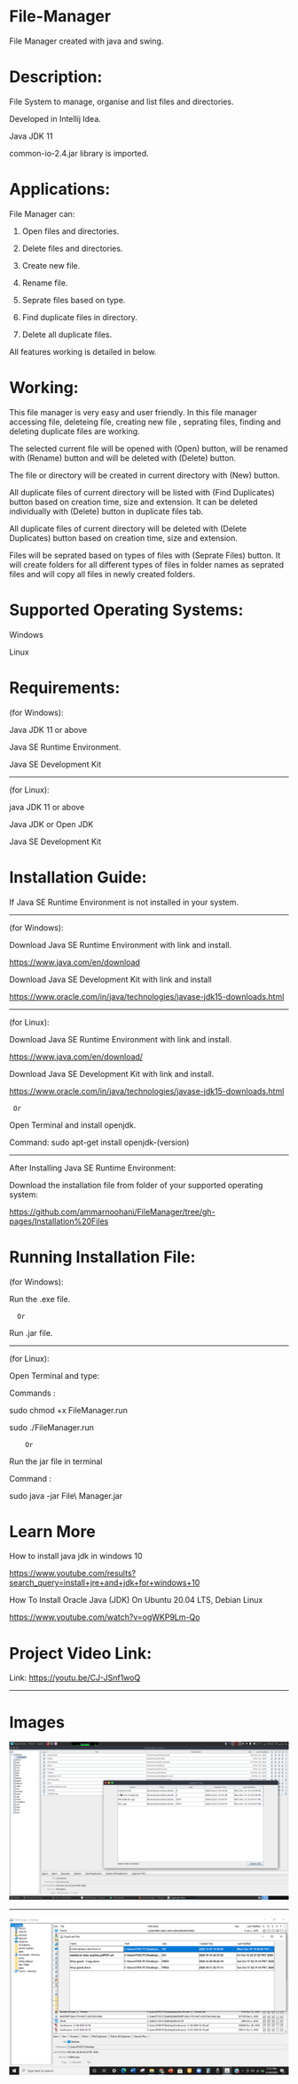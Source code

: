 # File-Manager

File Manager created with java and swing.


# Description:


File System to manage, organise and list files and directories.

Developed in Intellij Idea.

Java JDK 11

common-io-2.4.jar library is imported.


# Applications:

 
 File Manager can:
 
  1. Open files and directories.
  
  2. Delete files and directories.
 
  3. Create new file.
 
  4. Rename file.
 
  5. Seprate files based on type.
 
  6. Find duplicate files in directory.
 
  7. Delete all duplicate files.
  
  
All features working is detailed in below.
  
  


# Working:


This file manager is very easy and user friendly. In this file manager  accessing file, deleteing file, creating new file , seprating files, finding and deleting duplicate files are working.


The selected current file will be opened with (Open) button, will be renamed with (Rename) button and will be deleted with (Delete) button.


The file or directory will be created in current directory with (New) button.


All duplicate files of current directory will be listed with (Find Duplicates) button based on creation time, size and extension. It can be deleted individually with (Delete) button in duplicate files tab.


All duplicate files of current directory will be deleted with (Delete Duplicates) button based on creation time, size and extension.


Files will be seprated based on types of files with (Seprate Files) button. It will create folders for all different types of files in folder names as seprated files and will copy all files in newly created folders.

 
 
# Supported Operating Systems:


  Windows

  Linux




# Requirements:


(for Windows):

Java JDK 11 or above

Java SE Runtime Environment.
  
Java SE Development Kit
  
-----------------------------------------------------------------------------------------------------------------------------------------------------------

(for Linux):

 java JDK 11 or above

 Java JDK or Open JDK
  
 Java SE Development Kit



# Installation Guide:


If Java SE Runtime Environment is not installed in your system.

-----------------------------------------------------------------------------------------------------------------------------------------------------------


(for Windows):


  Download Java SE Runtime Environment with link and install.
  
  
  https://www.java.com/en/download
  
  
  Download Java SE Development Kit with link and install
  
  
  https://www.oracle.com/in/java/technologies/javase-jdk15-downloads.html
  

-----------------------------------------------------------------------------------------------------------------------------------------------------------


(for Linux):

  Download Java SE Runtime Environment with link and install.
  
  https://www.java.com/en/download/
  

  Download Java SE Development Kit with link and install.
   
  https://www.oracle.com/in/java/technologies/javase-jdk15-downloads.html
   
     
     Or
 
 
  Open Terminal and install openjdk.
  
  Command: sudo apt-get install openjdk-(version)
  
 
 -----------------------------------------------------------------------------------------------------------------------------------------------------------

  
After Installing Java SE Runtime Environment:


   Download the installation file from folder of your supported operating system:
   
   
   https://github.com/ammarnoohani/FileManager/tree/gh-pages/Installation%20Files
   
   
    


# Running Installation File:



(for Windows):

  Run the .exe file.
  
      Or
      
  Run .jar file.
  
  -----------------------------------------------------------------------------------------------------------------------------------------------------------

  
 (for Linux):
 
 Open Terminal and type:
 
 
 Commands :
 
 sudo chmod +x FileManager.run
 
 sudo ./FileManager.run
 
        Or
        
 Run the jar file in terminal
 
  Command :
  
  sudo java -jar File\ Manager.jar
  
  
  
# Learn More

 
 How to install java jdk in windows 10
 
 
 https://www.youtube.com/results?search_query=install+jre+and+jdk+for+windows+10
 

 
 How To Install Oracle Java (JDK) On Ubuntu 20.04 LTS, Debian Linux
 
 
 https://www.youtube.com/watch?v=ogWKP9Lm-Qo
 
 
 
 
# Project Video Link:

 
 Link: https://youtu.be/CJ-JSnf1woQ 
 
 
 
 
 
 
 -----------------------------------------------------------------------------------------------------------------------------------------------------------
 
 
# Images

 
 ![alt text](https://github.com/ammarnoohani/FileManager/blob/main/imgs/LinSs.png?raw=true)
 
 
 
 -----------------------------------------------------------------------------------------------------------------------------------------------------------
 
 
 
 ![alt text](https://github.com/ammarnoohani/FileManager/blob/main/imgs/winSs.png?raw=true)
  
  
  
  

 
 
 
 
 
 
 
 

